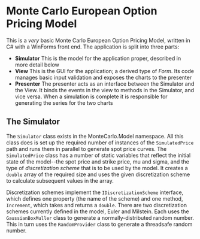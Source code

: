 # Monte Carlo European Option Pricing Model

This is a *very* basic Monte Carlo European Option Pricing Model, written in C# with a WinForms front end. The application is split into three parts:

- **Simulator** This is the model for the application proper, described in more detail below
- **View** This is the GUI for the application; a derived type of *Form*. Its code manages basic input validation and exposes the charts to the presenter
- **Presenter** The presenter acts as an interface between the Simulator and the View. It binds the events in the view to methods in the Simulator, and vice versa. When a simulation is complete it is responsible for generating the series for the two charts

## The Simulator

The `Simulator` class exists in the MonteCarlo.Model namespace. All this class does is set up the required number of instances of the `SimulatedPrice` path and runs them in parallel to generate spot price curves. The `SimulatedPrice` class has a number of static variables that reflect the initial state of the model--the spot price and strike price, mu and sigma, and the type of *discretization scheme* that is to be used by the model. It creates a `double` array of the required size and uses the given discretization scheme to calculate subsequent values in the array.

Discretization schemes implement the `IDiscretizationScheme` interface, which defines one property (the name of the scheme) and one method, `Increment`, which takes and returns a `double`. There are two discretization schemes currently defined in the model, Euler and Milstein. Each uses the `GaussianBoxMuller` class to generate a normally-distributed random number. This in turn uses the `RandomProvider` class to generate a threadsafe random number.